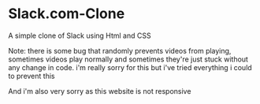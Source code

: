 # Slack.com-Clone
A simple clone of Slack using Html and CSS

Note: there is some bug that randomly prevents videos from playing, sometimes videos play normally and sometimes they're just stuck without any change in code.
i'm really sorry for this but i've tried everything i could to prevent this

And i'm also very sorry as this website is not responsive
